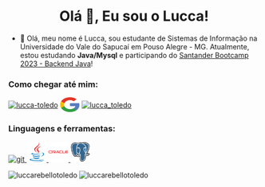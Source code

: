 <h1 align="center">Olá 👋, Eu sou o Lucca!</h1>

- 🌱 Olá, meu nome é Lucca, sou estudante de Sistemas de Informação na Universidade do Vale do Sapucaí em Pouso Alegre - MG. Atualmente, estou estudando **Java/Mysql** e participando do <a href="https://web.dio.me/track/08901bd0-0ee9-4f4f-82c5-3761f9d87864"> Santander Bootcamp 2023 - Backend Java</a>!

<h3 align="left">Como chegar até mim:</h3>
<p align="left">
<a href="https://www.linkedin.com/in/lucca-toledo/" target="blank"><img align="center" src="https://raw.githubusercontent.com/rahuldkjain/github-profile-readme-generator/master/src/images/icons/Social/linked-in-alt.svg" alt="lucca-toledo" height="30" width="40" /></a>
<a href="mailto:luccarebtoledo@gmail.com" target="blank"><img align="center" src="https://raw.githubusercontent.com/devicons/devicon/master/icons/google/google-original.svg" alt="luccarebtoledo@gmail.com" height="30" width="40" /></a>
<a href="https://www.dio.me/users/lucca_toledo" target="blank"><img align="center" src="https://github.com/LuccaRebelloToledo/LuccaRebelloToledo/assets/99377036/8394c21b-8216-45da-926d-5f4f52d1033a" alt="lucca_toledo" height="42" width="45" /></a>
</p>

<h3 align="left">Linguagens e ferramentas:</h3>
<p align="left"> 
  <a href="https://git-scm.com/" target="_blank" rel="noreferrer"> <img src="https://www.vectorlogo.zone/logos/git-scm/git-scm-icon.svg" alt="git" width="40" height="40"/> </a> 
  <a href="https://www.java.com" target="_blank" rel="noreferrer"> <img src="https://raw.githubusercontent.com/devicons/devicon/master/icons/java/java-original.svg" alt="java" width="40" height="40"/> </a>
  <a href="https://www.oracle.com/database/" target="_blank" rel="noreferrer"> <img src="https://raw.githubusercontent.com/devicons/devicon/master/icons/oracle/oracle-original.svg" alt="oracle" width="40" height="40"/> </a>
  <a href="https://www.postgresql.org/" target="_blank" rel="noreferrer"> <img src="https://raw.githubusercontent.com/devicons/devicon/master/icons/postgresql/postgresql-original.svg" alt="postgresql" width="40" height="40"/> </a>
  
</p>
<img align="center" src="https://github-readme-stats.vercel.app/api?username=luccarebellotoledo" alt="luccarebellotoledo"/>
<img align="center" src="https://github-readme-stats.vercel.app/api/top-langs/?username=luccarebellotoledo&layout=compact" alt="luccarebellotoledo" />
